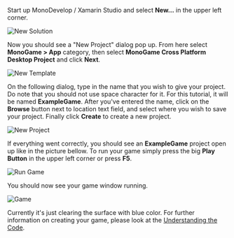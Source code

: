 Start up MonoDevelop / Xamarin Studio and select **New...** in the upper left corner.

![New Solution](images/getting_started/1_new_soulution_md.png)

Now you should see a "New Project" dialog pop up. From here select **MonoGame > App** category, then select **MonoGame Cross Platform Desktop Project** and click **Next**.

![New Template](images/getting_started/1_template_dialog_md.png)

On the following dialog, type in the name that you wish to give your project. Do note that you should not use space character for it. For this tutorial, it will be named **ExampleGame**. After you've entered the name, click on the **Browse** button next to location text field, and select where you wish to save your project. Finally click **Create** to create a new project.

![New Project](images/getting_started/1_project_dialog_md.png)

If everything went correctly, you should see an **ExampleGame** project open up like in the picture bellow. To run your game simply press the big **Play Button** in the upper left corner or press **F5**.

![Run Game](images/getting_started/1_run_game_md.png)

You should now see your game window running.

![Game](images/getting_started/1_game_md.png)

Currently it's just clearing the surface with blue color. For further information on creating your game, please look at the [Understanding the Code](getting_started/2_understanding_the_code.md).

